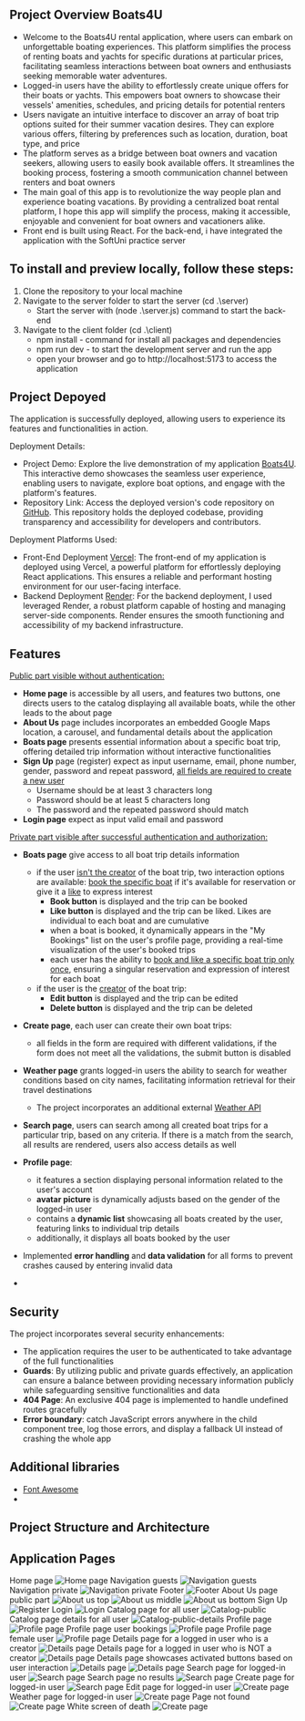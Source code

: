 ## Project Overview Boats4U 

- Welcome to the Boats4U rental application, where users can embark on unforgettable boating experiences. This platform simplifies the process of renting boats and yachts for specific durations at particular prices, facilitating seamless interactions between boat owners and enthusiasts seeking memorable water adventures.
- Logged-in users have the ability to effortlessly create unique offers for their boats or yachts. This empowers boat owners to showcase their vessels' amenities, schedules, and pricing details for potential renters
- Users navigate an intuitive interface to discover an array of boat trip options suited for their summer vacation desires. They can explore various offers, filtering by preferences such as location, duration, boat type, and price
- The platform serves as a bridge between boat owners and vacation seekers, allowing users to easily book available offers. It streamlines the booking process, fostering a smooth communication channel between renters and boat owners
- The main goal of this app is to revolutionize the way people plan and experience boating vacations. By providing a centralized boat rental platform, I hope this app will simplify the process, making it accessible, enjoyable and convenient for boat owners and vacationers alike.
- Front end is built using React. For the back-end, i have integrated the application with the SoftUni practice server

## To install and preview locally, follow these steps:

1. Clone the repository to your local machine
2. Navigate to the server folder to start the server (cd .\server\)
    - Start the server with (node .\server.js) command to start the back-end
3. Navigate to the client folder (cd .\client\)
    - npm install - command for install all packages and dependencies
    - npm run dev - to start the development server and run the app
    - open your browser and go to http://localhost:5173 to access the application

## Project Depoyed
The application is successfully deployed, allowing users to experience its features and functionalities in action.

Deployment Details:
- Project Demo: Explore the live demonstration of my application [Boats4U](https://boats4u.vercel.app/).
  This interactive demo showcases the seamless user experience, enabling users to navigate, explore boat options, and engage with the platform's features.
- Repository Link: Access the deployed version's code repository on [GitHub](https://github.com/TodorYBorisov/Boats4U-Deployed).
  This repository holds the deployed codebase, providing transparency and accessibility for developers and contributors.

Deployment Platforms Used:
- Front-End Deployment [Vercel](https://vercel.com/): The front-end of my application is deployed using Vercel, a powerful platform for effortlessly deploying React applications. This ensures a reliable and performant hosting environment for our user-facing interface.
- Backend Deployment [Render](https://render.com/): For the backend deployment, I used leveraged Render, a robust platform capable of hosting and managing server-side components. Render ensures the smooth functioning and accessibility of my backend infrastructure.
  
## Features
<ins>Public part visible without authentication:</ins>
- **Home page** is accessible by all users, and features two buttons, one directs users to the catalog displaying all available boats, while the other leads to the about page
- **About Us** page includes incorporates an embedded Google Maps location, a carousel, and fundamental details about the application
- **Boats page** presents essential information about a specific boat trip, offering detailed trip information without interactive functionalities
- **Sign Up** page (register) expect as input username, email, phone number, gender, password and repeat password, <ins>all fields are required to create a new user</ins>
    - Username should be at least 3 characters long
    - Password should be at least 5 characters long
    - The password and the repeated password should match
- **Login page** expect as input valid email and password

<ins>Private part visible after successful authentication and authorization:</ins>
- **Boats page** give access to all boat trip details information
    - if the user <ins>isn't the creator</ins> of the boat trip, two interaction options are available: <ins>book the specific boat</ins> if it's available for reservation or give it a <ins>like</ins> to express interest
        - **Book button** is displayed and the trip can be booked
        - **Like button** is displayed and the trip can be liked. Likes are individual to each boat and are cumulative
        - when a boat is booked, it dynamically appears in the "My Bookings" list on the user's profile page, providing a real-time visualization of the user's booked trips 
        - each user has the ability to <ins>book and like a specific boat trip only once</ins>, ensuring a singular reservation and expression of interest for each boat
    - if the user is the <ins>creator</ins> of the boat trip:
        - **Edit button** is displayed and the trip can be edited
        - **Delete button** is displayed and the trip can be deleted

- **Create page**, each user can create their own boat trips:
    - all fields in the form are required with different validations, if the form does not meet all the validations, the submit button is disabled
 
-  **Weather page** grants logged-in users the ability to search for weather conditions based on city names, facilitating information retrieval for their travel destinations
    - The project incorporates an additional external [Weather API](https://rapidapi.com/)

- **Search page**, users can search among all created boat trips for a particular trip, based on any criteria. If there is a match from the search, all results are rendered, users also access details as well

- **Profile page**:
    - it features a section displaying personal information related to the user's account
    - **avatar picture** is dynamically adjusts based on the gender of the logged-in user
    - contains a **dynamic list** showcasing all boats created by the user, featuring links to individual trip details
    - additionally, it displays all boats booked by the user

- Implemented **error handling** and **data validation** for all forms to prevent crashes caused by entering invalid data
- 
## Security
The project incorporates several security enhancements:
- The application requires the user to be authenticated to take advantage of the full functionalities
- **Guards**: By utilizing public and private guards effectively, an application can ensure a balance between providing necessary information publicly while safeguarding sensitive functionalities and data
- **404 Page**: An exclusive 404 page is implemented to handle undefined routes gracefully
- **Error boundary**: catch JavaScript errors anywhere in the child component tree, log those errors, and display a fallback UI instead of crashing the whole app

## Additional libraries
- [Font Awesome](https://fontawesome.com/)
- 
## Project Structure and Architecture
<!-- ![Architecture](client/public/assets/screenshots/architecture.png) -->

## Application Pages
Home page 
![Home page](client/public/assets/screenshots/home-page.PNG)
Navigation guests
![Navigation guests](client/public/assets/screenshots/navigation-public.PNG)
Navigation private
![Navigation private](client/public/assets/screenshots/navigation-private.PNG)
Footer
![Footer](client/public/assets/screenshots/footer.PNG)
About Us page public part
![About us top](client/public/assets/screenshots/about-us-top.PNG)
![About us middle](client/public/assets/screenshots/about-us-middle.PNG)
![About us bottom](client/public/assets/screenshots/about-us-bottom.PNG)
Sign Up 
![Register](client/public/assets/screenshots/register-form.PNG)
Login 
![Login](client/public/assets/screenshots/login-form.PNG)
Catalog page for all user 
![Catalog-public](client/public/assets/screenshots/catalog-public.PNG)
Catalog page details for all user 
![Catalog-public-details](client/public/assets/screenshots/catalog-public-details.PNG)
Profile page
![Profile page](client/public/assets/screenshots/profile-top.PNG)
Profile page user bookings
![Profile page](client/public/assets/screenshots/profile-bottom.PNG)
Profile page female user
![Profile page](client/public/assets/screenshots/profile-top-female.PNG)
Details page for a logged in user who is a creator
![Details page](client/public/assets/screenshots/catalog-private-details-owner.PNG)
Details page for a logged in user who is NOT a creator
![Details page](client/public/assets/screenshots/catalog-private-details-not-owner.PNG)
Details page showcases activated buttons based on user interaction
![Details page](client/public/assets/screenshots/catalog-private-details-not-owner-functionalities.PNG)
![Details page](client/public/assets/screenshots/catalog-private-details-not-owner-functionalities-reserved.PNG)
Search page for logged-in user
![Search page](client/public/assets/screenshots/search-results.PNG)
Search page no results
![Search page](client/public/assets/screenshots/search-no-results.PNG)
Create page for logged-in user
![Search page](client/public/assets/screenshots/create-private-owner.PNG)
Edit page for logged-in user
![Create page](client/public/assets/screenshots/edit-private-owner.PNG)
Weather page for logged-in user
![Create page](client/public/assets/screenshots/weather.PNG)
Page not found
![Create page](client/public/assets/screenshots/page-not-found.PNG)
White screen of death
![Create page](client/public/assets/screenshots/page-not-found.PNG)
